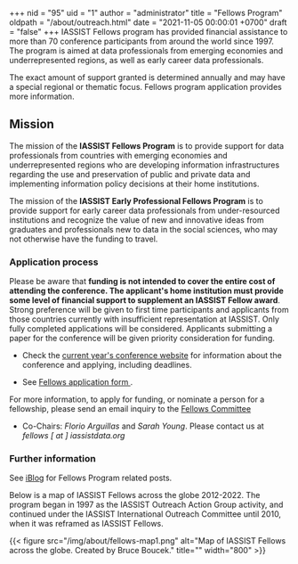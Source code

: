 +++
nid = "95"
uid = "1"
author = "administrator"
title = "Fellows Program"
oldpath = "/about/outreach.html"
date = "2021-11-05 00:00:01 +0700"
draft = "false"
+++
IASSIST Fellows program has provided financial assistance to more than 70 conference participants from around the world since 1997. The program is aimed at data professionals from emerging economies and underrepresented regions, as well as early career data professionals. 

The exact amount of support granted is determined annually and may have a special regional or thematic focus. Fellows program application provides more information.

## Mission 

The mission of the **IASSIST Fellows Program** is to provide support for data professionals from countries with emerging economies and underrepresented regions who are developing information infrastructures regarding the use and preservation of public and private data and implementing information policy decisions at their home institutions. 

The mission of the **IASSIST Early Professional Fellows Program** is to provide support for early career data professionals from under-resourced institutions and recognize the value of new and innovative ideas from graduates and professionals new to data in the social sciences, who may not otherwise have the funding to travel.

### Application process

Please be aware that **funding is not intended to cover the entire cost of attending the conference. The applicant's home institution must provide some level of financial support to supplement an IASSIST Fellow award**.  Strong preference will be given to first time participants and applicants from those countries currently with insufficient representation at IASSIST. Only fully completed applications will be considered. Applicants submitting a paper for the conference will be given priority consideration for funding.

- Check the [current year's conference website](/conferences) for information about the conference and applying, including deadlines.

- See [Fellows application form <i class="fas fa-external-link-alt"></i>](https://forms.gle/PRNz3p91Yao6sBjq5).

For more information, to apply for funding, or nominate a person for a
fellowship, please send an email inquiry to the [Fellows Committee](/about/committees-and-groups/#iassist-fellows)
- Co-Chairs: *Florio Arguillas* and *Sarah Young*. Please contact us at *fellows [ at ] iassistdata.org*

### Further information

See [iBlog](/tags/fellows/) for Fellows Program related posts.

Below is a map of IASSIST Fellows across the globe 2012-2022. The program began in 1997 as the IASSIST Outreach Action Group activity, and continued under the IASSIST International Outreach Committee until 2010, when it was reframed as IASSIST Fellows.

{{< figure src="/img/about/fellows-map1.png" alt="Map of IASSIST Fellows across the globe. Created by Bruce Boucek." title="" width="800" >}} 

﻿
